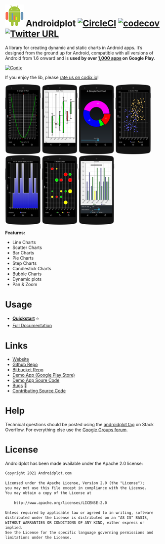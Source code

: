 # ![image](docs/images/aplogo_small.png) Androidplot [![CircleCI](https://circleci.com/gh/halfhp/androidplot.svg?style=shield)](https://circleci.com/gh/halfhp/androidplot) [![codecov](https://codecov.io/gh/halfhp/androidplot/branch/master/graph/badge.svg)](https://codecov.io/gh/halfhp/androidplot) [![Twitter URL](https://img.shields.io/twitter/url/https/twitter.com/androidplot.svg?style=social&label=Follow%20Us)](https://twitter.com/androidplot)

A library for creating dynamic and static charts in Android apps. It’s designed from the ground up for Android, 
compatible with all versions of Android from 1.6 onward and is **used by over 
[1,000 apps](http://www.appbrain.com/stats/libraries/details/androidplot/androidplot) on Google Play**.

[![Codix](http://codix.io/gh/badge/halfhp/androidplot)](http://codix.io/gh/repo/halfhp/androidplot)

If you enjoy the lib, please [rate us on codix.io](http://codix.io/gh/repo/halfhp/androidplot)!

<img src="docs/images/screens/fx_vert.png" width="115"> <img src="docs/images/screens/candlestick_vert.png" width="115"> <img src="docs/images/screens/pie_vert.png" width="115"> <img src="docs/images/screens/scatter_vert.png" width="115"> <img src="docs/images/screens/step_vert.png" width="115"> <img src="docs/images/screens/bubble_vert.png" width="115"> <img src="docs/images/screens/bar_vert.png" width="115">

**Features:**

* Line Charts
* Scatter Charts
* Bar Charts
* Pie Charts
* Step Charts
* Candlestick Charts
* Bubble Charts
* Dynamic plots
* Pan & Zoom

# Usage

* **[Quickstart](docs/quickstart.md)** :star: 
* [Full Documentation](docs/index.md)

# Links

* [Website](http://androidplot.com)
* [Github Repo](https://github.com/halfhp/androidplot)
* [Bitbucket Repo](https://bitbucket.org/androidplot/androidplot)
* [Demo App (Google Play Store)](https://play.google.com/store/apps/details?id=com.androidplot.demos&hl=en)
* [Demo App Soure Code](https://bitbucket.org/androidplot/androidplot/src/1538c5dfa56aed0d2cfdcbc7cdc6173e605543cd/demoapp/?at=master)
* [Bugs](https://github.com/halfhp/androidplot/issues) :ant: 
* [Contributing Source Code](docs/contributing.md)

# Help
Technical questions should be posted using the [androidplot tag](http://stackoverflow.com/questions/tagged/androidplot) on Stack Overflow.  For everything else use the [Google Groups forum](https://groups.google.com/d/forum/androidplot).

# License
Androidplot has been made available under the Apache 2.0 license:

    Copyright 2021 Androidplot.com

    Licensed under the Apache License, Version 2.0 (the "License");
    you may not use this file except in compliance with the License.
    You may obtain a copy of the License at

        http://www.apache.org/licenses/LICENSE-2.0

    Unless required by applicable law or agreed to in writing, software
    distributed under the License is distributed on an "AS IS" BASIS,
    WITHOUT WARRANTIES OR CONDITIONS OF ANY KIND, either express or implied.
    See the License for the specific language governing permissions and
    limitations under the License.
